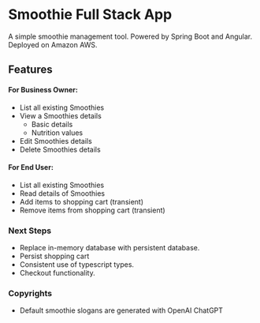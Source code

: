 # Smoothie Full Stack App

A simple smoothie management tool. Powered by Spring Boot and Angular.
Deployed on Amazon AWS.

## Features

#### For Business Owner:
- List all existing Smoothies
- View a Smoothies details
  - Basic details
  - Nutrition values
- Edit Smoothies details
- Delete Smoothies details

#### For End User:
- List all existing Smoothies
- Read details of Smoothies
- Add items to shopping cart (transient)
- Remove items from shopping cart (transient)

### Next Steps
- Replace in-memory database with persistent database.
- Persist shopping cart
- Consistent use of typescript types.
- Checkout functionality.


### Copyrights
- Default smoothie slogans are generated with OpenAI ChatGPT